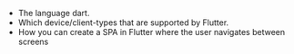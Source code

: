 - The language dart.
- Which device/client-types that are supported by Flutter.
- How you can create a SPA in Flutter where the user navigates between screens